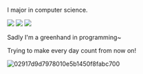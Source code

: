 I major in computer science. 

![](https://img.shields.io/badge/-Python-3e74a2?style=flat-square&logo=Python&logoColor=fff)
![](https://img.shields.io/badge/-MySQL-3e74a2?style=flat-square&logo=MySQL)
![](https://img.shields.io/badge/logo-javascript-blue?logo=javascript)

Sadly I'm a greenhand in programming~

Trying to make every day count from now on!

![02917d9d7978010e5b1450f8fabc700](https://github.com/user-attachments/assets/febeb668-583b-41af-8892-53592a93d53a)
